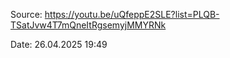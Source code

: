 Source: https://youtu.be/uQfeppE2SLE?list=PLQB-TSatJvw4T7mQneItRgsemyjMMYRNk

Date: 26.04.2025 19:49

